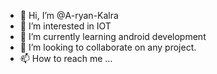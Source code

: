 - 👋 Hi, I’m @A-ryan-Kalra
- 👀 I’m interested in IOT
- 🌱 I’m currently learning android development
- 💞️ I’m looking to collaborate on any project.
- 📫 How to reach me ...

<!---
A-ryan-Kalra/A-ryan-Kalra is a ✨ special ✨ repository because its `README.md` (this file) appears on your GitHub profile.
You can click the Preview link to take a look at your changes.
--->
